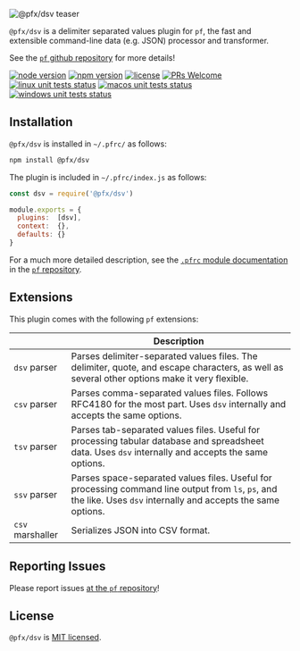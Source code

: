 ![@pfx/dsv teaser][teaser]

`@pfx/dsv` is a delimiter separated values plugin for `pf`, the fast and extensible command-line data (e.g. JSON) processor and transformer.

See the [`pf` github repository][pf] for more details!

[![node version][node-shield]][node]
[![npm version][npm-shield]][npm-package]
[![license][license-shield]][license]
[![PRs Welcome][prs-shield]][pfx-how-to-contribute]
[![linux unit tests status][linux-unit-tests-shield]][actions]
[![macos unit tests status][macos-unit-tests-shield]][actions]
[![windows unit tests status][windows-unit-tests-shield]][actions]

## Installation

`@pfx/dsv` is installed in `~/.pfrc/` as follows:

```bash
npm install @pfx/dsv
```

The plugin is included in `~/.pfrc/index.js` as follows:

```js
const dsv = require('@pfx/dsv')

module.exports = {
  plugins:  [dsv],
  context:  {},
  defaults: {}
}
```

For a much more detailed description, see the [`.pfrc` module documentation][pf-pfrc-module] in the [`pf` repository][pf].

## Extensions

This plugin comes with the following `pf` extensions:

|                  | Description                                                                                                                                                       |
|------------------|-------------------------------------------------------------------------------------------------------------------------------------------------------------------|
| `dsv` parser     | Parses delimiter-separated values files. The delimiter, quote, and escape characters, as well as several other options make it very flexible.                     |
| `csv` parser     | Parses comma-separated values files. Follows RFC4180 for the most part. Uses `dsv` internally and accepts the same options.                                       |
| `tsv` parser     | Parses tab-separated values files. Useful for processing tabular database and spreadsheet data. Uses `dsv` internally and accepts the same options.               |
| `ssv` parser     | Parses space-separated values files. Useful for processing command line output from `ls`, `ps`, and the like. Uses `dsv` internally and accepts the same options. |
| `csv` marshaller | Serializes JSON into CSV format.                                                                                                                                  |

## Reporting Issues

Please report issues [at the `pf` repository][issues]!

## License

`@pfx/dsv` is [MIT licensed][license].

[npm-package]: https://www.npmjs.com/package/@pfx/dsv
[license]: https://github.com/Yord/pfx-dsv/blob/master/LICENSE
[teaser]: ./teaser.gif
[pf]: https://github.com/Yord/pf
[actions]: https://github.com/Yord/pfx-dsv/actions
[npm-shield]: https://img.shields.io/npm/v/@pfx/dsv.svg?color=orange
[license-shield]: https://img.shields.io/npm/l/@pfx/dsv?color=yellow
[node-shield]: https://img.shields.io/node/v/@pfx/dsv?color=red
[node]: https://nodejs.org/
[prs-shield]: https://img.shields.io/badge/PRs-welcome-green.svg
[pfx-how-to-contribute]: https://github.com/Yord/pf
[linux-unit-tests-shield]: https://img.shields.io/github/workflow/status/Yord/pfx-json/linux/master?label=linux&logo=github&color=#5A5A5A&logoColor=#5A5A5A
[macos-unit-tests-shield]: https://img.shields.io/github/workflow/status/Yord/pfx-json/macos/master?label=macos&logo=github&color=#5A5A5A&logoColor=#5A5A5A
[windows-unit-tests-shield]: https://img.shields.io/github/workflow/status/Yord/pfx-json/windows/master?label=windows&logo=github&color=#5A5A5A&logoColor=#5A5A5A
[issues]: https://github.com/Yord/pf/issues
[pf-pfrc-module]: https://github.com/Yord/pf#pfrc-module
